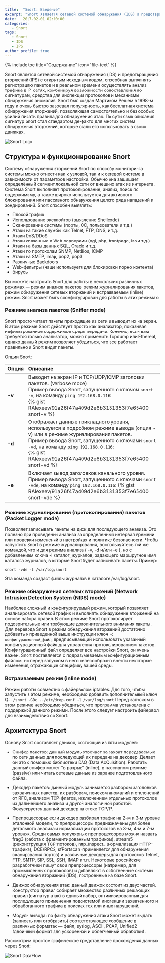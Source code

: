 ```yaml
---
title:  "Snort: Введение"
excerpt: "Snort является сетевой системой обнаружения (IDS) и предотвращения вторжений (IPS) с открытым исходным кодом, способная выполнять регистрацию пакетов и в реальном времени осуществлять анализ трафика в IP-сетях, комбинируя возможности сопоставления по сигнатурам, средства для инспекции протоколов и механизмы обнаружения аномалий."
date:   2017-02-01 02:00:00
categories:
   - Snort
tags:
   - Snort
   - IDS
   - IPS
author_profile: true
---
```



{% include toc title="Содержание" icon="file-text" %}

Snort является сетевой системой обнаружения (IDS) и предотвращения вторжений (IPS) с открытым исходным кодом, способная выполнять регистрацию пакетов и в реальном времени осуществлять анализ трафика в IP-сетях, комбинируя возможности сопоставления по сигнатурам, средства для инспекции протоколов и механизмы обнаружения аномалий. Snort был создан Мартином Решем в 1998-м году и очень быстро завоевал популярность, как бесплатная система обнаружения вторжений, позволяющая самостоятельно и без особых усилий писать правила для обнаружения атак. По сути язык описания сигнатур Snort стал стандартом де-факто для многих систем обнаружения вторжений, которые стали его использовать в своих движках.

![Snort Logo](http://i.imgur.com/JclowSu.png)


## Структура и функционирование Snort

Систему обнаружения вторжений Snort по способу мониторинга системы можно отнести как к узловой, так и к сетевой системе в зависимости от параметров настройки. Обычно она защищает определённый сегмент локальной сети от внешних атак из интернета. Система Snort выполняет протоколирование, анализ, поиск по содержимому, а также широко используется для активного блокирования или пассивного обнаружения целого ряда нападений и зондирований. Snort способен выявлять:

* Плохой трафик
* Использование эксплойтов (выявление Shellcode)
* Сканирование системы (порты, ОС, пользователи и т.д.)
* Атаки на такие службы как Telnet, FTP, DNS, и т.д.
* Атаки DoS/DDoS
* Атаки связанные с Web серверами (cgi, php, frontpage, iss и т.д.)
* Атаки на базы данных SQL, Oracle и т.д.
* Атаки по протоколам SNMP, NetBios, ICMP
* Атаки на SMTP, imap, pop2, pop3
* Различные Backdoors
* Web-фильтры (чаще используетя для блокировки порно контента)
* Вирусы

Вы можете настроить Snort для работы в нескольких различных режимах — режим анализа пакетов, режим журналирования пакетов, режим обнаружения сетевых вторжений и встраиваемым (inline) режим. Snort может быть сконфигурирован для работы в этих режимах:


### **Режиме анализа пакетов (Sniffer mode)**

Snort просто читает пакеты приходящие из сети и выводит их на экран. В этом режиме Snort действует просто как анализатор, показывая нефильтрованное содержимое среды передачи. Конечно, если вам требуется только анализатор, можно применить Tcpdump или Ethereal, однако данный режим позволяет убедиться, что все работает правильно и Snort видит пакеты.

Опции Snort:

| Опция        | Описание          |
|:-------------|:------------------|
| **-v**       | Выводит на экран IP и TCP/UDP/ICMP заголовки пакетов. (verbose mode) <br> Пример вывода Snort, запущенного с ключом `snort -v`, на команду `ping 192.168.0.116`: <br> {% gist RAlexeev/91a26f47a409d2e6b3131353f7e65400 snort-v %} |
| **-d**       | Отображает данные прикладного уровня, используется в подробном режиме вывода (опция -v) или в режиме журналирования пакетов. <br> Пример вывода Snort, запущенного с ключами `snort -vd`, на команду `ping 192.168.0.116`: <br> {% gist RAlexeev/91a26f47a409d2e6b3131353f7e65400 snort-vd %} |
| **-e**       | Включает вывод заголовков канального уровня. <br> Пример вывода Snort, запущенного с ключами `snort -vde`, на команду `ping 192.168.0.116`: {% gist RAlexeev/91a26f47a409d2e6b3131353f7e65400 snort-vde %} |


### Режиме журналирования (протоколирования) пакетов (Packet Logger mode)

Позволяет записывать пакеты на диск для последующего анализа. Это полезно при проведении анализа за определенный интервал времени или проверки изменений в настройках и политике безопасности.
Чтобы запустить Snort в режиме журналирования, воспользуйтесь той же командой, что и для режима анализа ( -v, -d и/или -e ), но с добавлением ключа -l каталог_журналов, задающего маршрутное имя каталога журналов, в которые Snort будет записывать пакеты. Пример:
```
snort -vde -l /var/log/snort
```
Эта команда создаст файлы журналов в каталоге /var/log/snort.

### Режиме обнаружения сетевых вторжений (Network Intrusion Detection System (NIDS) mode)

Наиболее сложный и конфигурируемый режим, который позволяет анализировать сетевой трафик и выполнять обнаружение вторжений на основе набора правил.
В этом режиме Snort протоколирует подозрительные или требующие дополнительного внимания пакеты. Для перевода Snort в режим обнаружения вторжений достаточно добавить к приведенной выше инструкции ключ `-c конфигурационный_файл`, предписывающий использовать указанный конфигурационный файл для управления протоколированием пакетов. Конфигурационный файл определяет все настройки Snort, он очень важен. Snort поставляется с подразумеваемым конфигурационным файлом, но перед запуском в него целесообразно внести некоторые изменения, отражающие специфику вашей среды.


### Встраиваемым режим (inline mode)

Режим работы совместно с файерволом iptables.
Для того, чтобы запустить в этом режиме, необходимо добавить дополнительный ключ Q:
`./snort -GDc ../etc/drop.conf -l /var/log/snort`
Перед запуском в этом режиме необходимо убедиться, что программа установлена с поддержкой данного режими. После этого следует настроить файервол для взаимодействия со Snort.



## Архитектура Snort

Основу Snort составляет движок, состоящий из пяти модулей:

* Снифер пакетов: данный модуль отвечает за захват передаваемых по сети данных для последующей их передаче на декодер. Делает он это с помощью библиотеки DAQ (Data AcQuisition). Работать данный снифер может "в разрыв" (inline), в пассивном режиме (passive) или читать сетевые данные из заранее подготовленного файла.

* Декодер пакетов: данный модуль занимается разбором заголовков захваченных пакетов, их разбором, поиском аномалий и отклонений от RFC, анализом TCP-флагов, исключением отдельных протоколов из дальнейшего анализа и другой аналогичной работой. Фокусируется данный декодер на стеке TCP/IP.

* Препроцессоры: если декодер разбирал трафик на 2-м и 3-м уровне эталонной модели, то препроцессоры предназначены для более детального анализа и нормализации протоколов на 3-м, 4-м и 7-м уровнях. Среди самых популярных препроцессоров можно назвать frag3 (работа с фрагментированным трафиком), stream5 (реконструкция TCP-потоков), http_inspect_ (нормализация HTTP-трафика), DCE/RPC2, sfPortscan (применяется для обнаружения сканирования портов) и различные декодеры для протоколов Telnet, FTP, SMTP, SIP, SSL, SSH, IMAP и т.п. Некоторые российские разработчики пишут свои препроцессоры (например, для промышленных протоколов) и добавляют в собственные системы обнаружения вторжений (IDS), построенные на базе Snort.

* Движок обнаружения атак: данный движок состоит из двух частей. Конструктор правил собирает множество различных решающих правил (сигнатур атак) в единый набор, оптимизированный для последующего применения подсистемой инспекции захваченного и обработанного трафика в поисках тех или иных нарушений.

* Модуль вывода: по факту обнаружения атаки Snort может выдать (записать или отобразить) соответствующее сообщение в различных форматах — файл, syslog, ASCII, PCAP, Unified2 (двоичный формат для ускоренной и облегченный обработки).

Рассмотрим простое графическое представление прохождения данных через Snort:

![Snort DataFlow](http://i.imgur.com/CQgvJkd.png)
